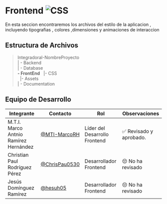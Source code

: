 # Frontend ![CSS](https://img.shields.io/badge/CSS-239120?&style=for-the-badge&logo=css3&logoColor=white)


 En esta seccion encontraremos los archivos del estilo de la aplicacion , incluyendo tipografias , colores ,dimensiones y animaciones de interaccion
## Estructura de Archivos

>IntegradoraI-NombreProyecto<br>
>| - Backend <br>
>| - Database<br>
>  **- FrontEnd**
>&nbsp;&nbsp;|- CSS<br>
>&nbsp;&nbsp;|- Assets<br>
>| - Documentation<br>


## Equipo de Desarrollo

|Integrante|Contacto|Rol|Observaciones|
|------------|--------|---|---|
|M.T.I. Marco Antnio Ramírez Hernández|[@MTI-MarcoRH](https://github.com/MTI-MarcoRH)|Líder del  Desarrollo Frontend |✅ Revisado y aprobado.|
|Christian Paul Rodríguez Pérez |[@ChrisPau0530](https://github.com/ChrisPau0530)|Desarrollador Frontend|😔 No ha revisado|
|Jesús Domínguez Ramírez |[@hesuh05](https://github.com/heesuh05)|Desarrollador Frontend |😔 No ha revisado|